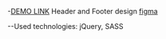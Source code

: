 -[DEMO LINK](https://panasiuk-yuriy.github.io/Touchcard/)
Header and Footer design [figma](https://www.figma.com/file/bFmqLJ97Ulb6kM9D3gBVve/Test-1.0?node-id=17%3A542)

--Used technologies: jQuery, SASS
